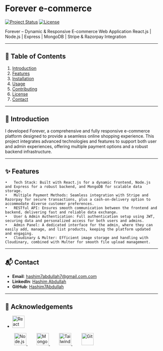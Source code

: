 # **Forever e-commerce**

[![Project Status](https://img.shields.io/badge/status-active-brightgreen)](https://github.com/your-org/your-repository)
[![License](https://img.shields.io/badge/license-MIT-blue)](LICENSE)

Forever – Dynamic & Responsive E-commerce Web Application
React.js | Node.js | Express | MongoDB | Stripe & Razorpay Integration

---

## **📝 Table of Contents**
1. [Introduction](#introduction)
2. [Features](#features)
3. [Installation](#installation)
4. [Usage](#usage)
5. [Contributing](#contributing)
6. [License](#license)
7. [Contact](#contact)

---

## **🚀 Introduction**
I developed Forever, a comprehensive and fully responsive e-commerce platform designed to provide a seamless online shopping experience. This project integrates advanced technologies and features to support both user and admin experiences, offering multiple payment options and a robust backend infrastructure.

---

## **✨ Features**

	•	Tech Stack: Built with React.js for a dynamic frontend, Node.js and Express for a robust backend, and MongoDB for scalable data storage.
	•	Multiple Payment Methods: Seamless integration with Stripe and Razorpay for secure transactions, plus a cash-on-delivery option to accommodate diverse customer preferences.
	•	RESTful API: Ensures smooth communication between the frontend and backend, delivering fast and reliable data exchange.
	•	User & Admin Authentication: Full authentication setup using JWT, securing data and personalized access for both users and admins.
	•	Admin Panel: A dedicated interface for the admin, where they can easily add, manage, and list products, keeping the platform updated and engaging.
	•	Cloudinary & Multer: Efficient image storage and handling with Cloudinary, combined with Multer for smooth file upload management.


---

## **📬 Contact**

- **Email**: hashim7abdullah7@gmail.com.com
- **LinkedIn**: [Hashim Abdullah](in/hashim-abdullah-1a0b3a30b)
- **GitHub**: [Hashim7Abdullah](https://github.com/Hashim7abdullah)

---

## **🔗 Acknowledgements**

- <a href="https://reactjs.org/" target="_blank" style="margin-right: 30px; gap:20px;">
  <img src="https://img.icons8.com/officel/40/000000/react.png" alt="React" width="40" height="40"/>
</a>
<a href="https://nodejs.org/" target="_blank" style="margin-right: 30px; gap:20px;">
  <img src="https://img.icons8.com/color/48/000000/nodejs.png" alt="Node.js" width="40" height="40"/>
</a>
<a href="https://www.mongodb.com/" target="_blank" style="margin-right: 30px; gap:20px;">
  <img src="https://img.icons8.com/color/48/000000/mongodb.png" alt="MongoDB" width="40" height="40"/>
</a>
<a href="https://tailwindcss.com/" target="_blank" style="margin-right: 30px; gap:20px;">
  <img src="https://img.icons8.com/color/48/000000/tailwindcss.png" alt="Tailwind" width="40" height="40"/>
</a>
<a href="https://git-scm.com/" target="_blank" style="gap:20px;">
  <img src="https://img.icons8.com/color/48/000000/git.png" alt="Git" width="40" height="40"/>
</a>

